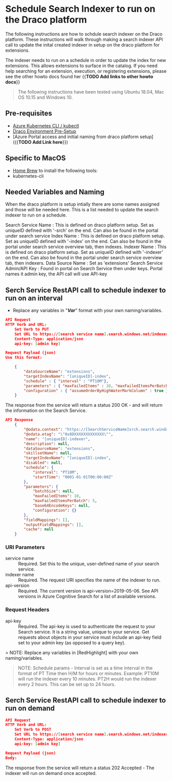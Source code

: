 # Schedule Search Indexer to run on the Draco platform

The following instructions are how to schdule search indexer on the Draco platform.  These instructions will walk through making a search indexer API call to update the inital created indexer in setup on the draco platform for extensions.

The indexer needs to run on a schedule in order to update the index for new extensions. This allows extensions to surface in the catalog. If you need help searching for an extension, execution, or registering extensions, please see the other howto docs found her {{**TODO Add links to other howto docs**}}

> The following instructions have been tested using Ubuntu 18.04, Mac OS 10.15 and Windows 10.

## Pre-requisites

* [Azure Kubernetes CLI / kubectl](https://docs.microsoft.com/en-us/cli/azure/aks?view=azure-cli-latest#az-aks-install-cli)
* [Draco Environment Pre-Setup](https://github.com/microsoft/draco/blob/master/doc/setup/README.md)
* [Azure Portal access and initial naming from draco platform setup]({{**TODO Add Link here**}})

## Specific to MacOS

* [Home Brew](https://brew.sh/) to install the following tools:
* kubernetes-cli

## Needed Variables and Naming

When the draco platform is setup intially there are some names assigned and those will be needed here. This is a list needed to update the search indexer to run on a schedule.

Search Service Name
: This is defined on draco platform setup. Set as uniqueID defined with '-srch' on the end. Can also be found in the portal under search service
Index Name
: This is defined on draco platform setup. Set as uniqueID defined with '-index' on the end. Can also be found in the portal under search service overview tab, then indexes.
Indexer Name
: This is defined on draco platform setup. Set as uniqueID defined with '-indexer' on the end. Can also be found in the portal under search service overview tab, then indexers.
Data Source Name
: Set as 'extensions'
Search Service Admin/API Key
: Found in portal on Search Service then under keys. Portal names it admin key, the API call will use API-key

## Serch Service RestAPI call to schedule indexer to run on an interval

* Replace any variables in "***Var***" format with your own naming/variables.

```json
API Request
HTTP Verb and URL:  
    Set Verb to PUT
    Set URL to https://[search service name].search.windows.net/indexers/[indexer name]?api-version=[api-version]
    Content-Type: application/json  
    api-key: [admin key]    

Request Payload (json)
Use this format:

    {
        "dataSourceName": "extensions",
        "targetIndexName": "[uniqueID]-index",
        "schedule" : { "interval" : "PT10M"},  
        "parameters" : { "maxFailedItems" : 10, "maxFailedItemsPerBatch" : 5 },
        "configuration" : { "assumeOrderByHighWaterMarkColumn" : true }
    }

```

The response from the service will return a status 200 OK - and will return the information on the Search Service.

```json
API Response
    {
        "@odata.context": "https://[SearchServiceName]srch.search.windows.net/$metadata#indexers/$entity",
        "@odata.etag": "\"0x8DXXXXXXXXXXXXX\"",
        "name": "[uniqueID]-indexer",
        "description": null,
        "dataSourceName": "extensions",
        "skillsetName": null,
        "targetIndexName": "[uniqueID]-index",
        "disabled": null,
        "schedule": {
            "interval": "PT10M",
            "startTime": "0001-01-01T00:00:00Z"
        },
        "parameters": {
            "batchSize": null,
            "maxFailedItems": 10,
            "maxFailedItemsPerBatch": 5,
            "base64EncodeKeys": null,
            "configuration": {}
        },
        "fieldMappings": [],
        "outputFieldMappings": [],
        "cache": null
    }
```

### URI Parameters
<dl>    
<dt>service name</dt>
    <dd>Required. Set this to the unique, user-defined name of your search service.</dd>
<dt>indexer name</dt>
    <dd>Required. The request URI specifies the name of the indexer to run.</dd>
<dt>api-version</dt>
    <dd>Required. The current version is api-version=2019-05-06. See API versions in Azure Cognitive Search for a list of available versions.</dt>
</dl>


### Request Headers
<dl>
<dt>api-key</dt>
    <dd>Required. The api-key is used to authenticate the request to your Search service. It is a string value, unique to your service. Get requests about objects in your service must include an api-key field set to your admin key (as opposed to a query key).</dd>
</dl>
> NOTE:  Replace any variables in [RedHighlight] with your own naming/variables.

> NOTE:  Schedule params - Interval is set as a time interval in the format of PT Time then H/M for hours or minutes. Example: PT10M will run the indexer every 10 minutes. PT2H would run the indexer every 2 hours. This can be set up to 24 hours. 

## Serch Service RestAPI call to schedule indexer to run on demand

```json
API Request
HTTP Verb and URL:  
    Set Verb to POST
    Set URL to https://[search service name].search.windows.net/indexers/[indexer name]/run?api-version=[api-version]
    Content-Type: application/json  
    api-key: [admin key]    

Request Payload (json)
Body:

```

The response from the service will return a status 202 Accepted - The indexer will run on demand once accepted.

